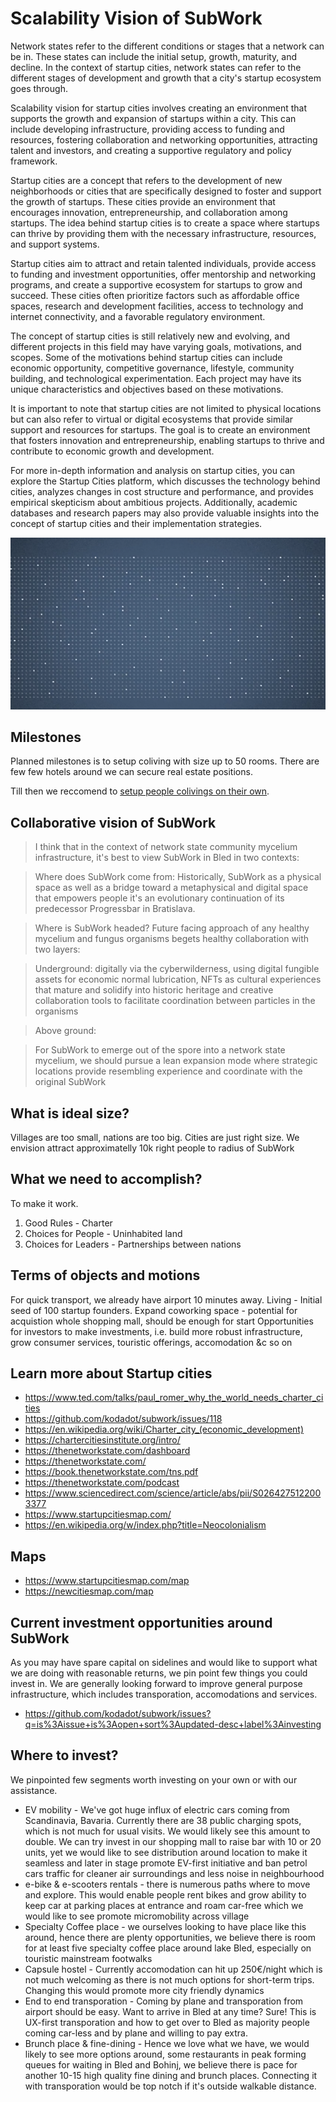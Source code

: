 # Scalability Vision of SubWork

Network states refer to the different conditions or stages that a network can be in. These states can include the initial setup, growth, maturity, and decline. In the context of startup cities, network states can refer to the different stages of development and growth that a city's startup ecosystem goes through.

Scalability vision for startup cities involves creating an environment that supports the growth and expansion of startups within a city. This can include developing infrastructure, providing access to funding and resources, fostering collaboration and networking opportunities, attracting talent and investors, and creating a supportive regulatory and policy framework.

Startup cities are a concept that refers to the development of new neighborhoods or cities that are specifically designed to foster and support the growth of startups. These cities provide an environment that encourages innovation, entrepreneurship, and collaboration among startups. The idea behind startup cities is to create a space where startups can thrive by providing them with the necessary infrastructure, resources, and support systems.

Startup cities aim to attract and retain talented individuals, provide access to funding and investment opportunities, offer mentorship and networking programs, and create a supportive ecosystem for startups to grow and succeed. These cities often prioritize factors such as affordable office spaces, research and development facilities, access to technology and internet connectivity, and a favorable regulatory environment.

The concept of startup cities is still relatively new and evolving, and different projects in this field may have varying goals, motivations, and scopes. Some of the motivations behind startup cities can include economic opportunity, competitive governance, lifestyle, community building, and technological experimentation. Each project may have its unique characteristics and objectives based on these motivations.

It is important to note that startup cities are not limited to physical locations but can also refer to virtual or digital ecosystems that provide similar support and resources for startups. The goal is to create an environment that fosters innovation and entrepreneurship, enabling startups to thrive and contribute to economic growth and development.

For more in-depth information and analysis on startup cities, you can explore the Startup Cities platform, which discusses the technology behind cities, analyzes changes in cost structure and performance, and provides empirical skepticism about ambitious projects. Additionally, academic databases and research papers may also provide valuable insights into the concept of startup cities and their implementation strategies.

![charter_cities](./pics/charter_cities.png)


## Milestones

Planned milestones is to setup coliving with size up to 50 rooms. There are few few hotels around we can secure real estate positions.

Till then we reccomend to [setup people colivings on their own](./coliving-in-bled.md).


## Collaborative vision of SubWork

> I think that in the context of network state community mycelium infrastructure, it's best to view SubWork in Bled in two contexts:

> Where does SubWork come from:
> Historically, SubWork as a physical space as well as a bridge toward a metaphysical and digital space that empowers people it's an evolutionary continuation of its predecessor Progressbar in Bratislava.

> Where is SubWork headed?
> Future facing approach of any healthy mycelium and fungus organisms begets healthy collaboration with two layers:

> Underground: digitally via the cyberwilderness, using digital fungible assets for economic normal lubrication, NFTs as cultural experiences that mature and solidify into historic heritage and creative collaboration tools to facilitate coordination between particles in the organisms

> Above ground:

> For SubWork to emerge out of the spore into a network state mycelium, we should pursue a lean expansion mode where strategic locations provide resembling experience and coordinate with the original SubWork


What is ideal size?
---
Villages are too small, nations are too big. Cities are just right size. We envision attract approximatelly 10k right people to radius of SubWork


What we need to accomplish?
---
To make it work.

1. Good Rules - Charter
2. Choices for People - Uninhabited land
3. Choices for Leaders - Partnerships between nations

Terms of objects and motions
---
For quick transport, we already have airport 10 minutes away.
Living - Initial seed of 100 startup founders.
Expand coworking space - potential for acquistion whole shopping mall, should be enough for start
Opportunities for investors to make investments, i.e. build more robust infrastructure, grow consumer services, touristic offerings, accomodation &c so on

Learn more about Startup cities
---
- https://www.ted.com/talks/paul_romer_why_the_world_needs_charter_cities
- https://github.com/kodadot/subwork/issues/118
- https://en.wikipedia.org/wiki/Charter_city_(economic_development)
- https://chartercitiesinstitute.org/intro/
- https://thenetworkstate.com/dashboard
- https://thenetworkstate.com/
- https://book.thenetworkstate.com/tns.pdf
- https://thenetworkstate.com/podcast
- https://www.sciencedirect.com/science/article/abs/pii/S0264275122003377
- https://www.startupcitiesmap.com/
- https://en.wikipedia.org/w/index.php?title=Neocolonialism


Maps
---
- https://www.startupcitiesmap.com/map
- https://newcitiesmap.com/map


Current investment opportunities around SubWork
---
As you may have spare capital on sidelines and would like to support what we are doing with reasonable returns, we pin point few things you could invest in. 
We are generally looking forward to improve general purpose infrastructure, which includes transporation, accomodations and services. 
- https://github.com/kodadot/subwork/issues?q=is%3Aissue+is%3Aopen+sort%3Aupdated-desc+label%3Ainvesting

Where to invest?
---
We pinpointed few segments worth investing on your own or with our assistance.
- EV mobility - We've got huge influx of electric cars coming from Scandinavia, Bavaria. Currently there are 38 public charging spots, which is not much for usual visits. We would likely see this amount to double. We can try invest in our shopping mall to raise bar with 10 or 20 units, yet we would like to see distribution around location to make it seamless and later in stage promote EV-first initiative and ban petrol cars traffic for cleaner air surroundings and less noise in neighbourhood 
- e-bike & e-scooters rentals - there is numerous paths where to move and explore. This would enable people rent bikes and grow ability to keep car at parking places at entrance and roam car-free which we would like to see promote micromobility across village
- Specialty Coffee place - we ourselves looking to have place like this around, hence there are plenty opportunities, we believe there is room for at least five specialty coffee place around lake Bled, especially on touristic mainstream footwalks
- Capsule hostel - Currently accomodation can hit up 250€/night which is not much welcoming as there is not much options for short-term trips. Changing this would promote more city friendly dynamics
- End to end transporation - Coming by plane and transporation from airport should be easy. Want to arrive in Bled at any time? Sure! This is UX-first transporation and how to get over to Bled as majority people coming car-less and by plane and willing to pay extra.
- Brunch place & fine-dining - Hence we love what we have, we would likely to see more options around, some restaurants in peak forming queues for waiting in Bled and Bohinj, we believe there is pace for another 10-15 high quality fine dining and brunch places. Connecting it with transporation would be top notch if it's outside walkable distance.